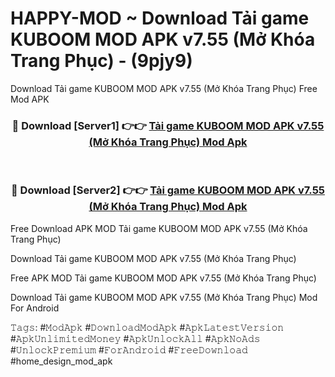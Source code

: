 # HAPPY-MOD ~ Download Tải game KUBOOM MOD APK v7.55 (Mở Khóa Trang Phục) - (9pjy9)
Download Tải game KUBOOM MOD APK v7.55 (Mở Khóa Trang Phục) Free Mod APK

<div align="center">
<h3>🔴 Download [Server1] 👉👉 <a href="https://apk-comot.site?title=Tải_game_KUBOOM_MOD_APK_v7.55_(Mở_Khóa_Trang_Phục)">Tải game KUBOOM MOD APK v7.55 (Mở Khóa Trang Phục) Mod Apk</a></h3><br>

<h3>🔴 Download [Server2] 👉👉 <a href="https://apk-comot.site?title=Tải_game_KUBOOM_MOD_APK_v7.55_(Mở_Khóa_Trang_Phục)">Tải game KUBOOM MOD APK v7.55 (Mở Khóa Trang Phục) Mod Apk</a></h3>
</div>


Free Download APK MOD Tải game KUBOOM MOD APK v7.55 (Mở Khóa Trang Phục)

Download Tải game KUBOOM MOD APK v7.55 (Mở Khóa Trang Phục) 

Free APK MOD Tải game KUBOOM MOD APK v7.55 (Mở Khóa Trang Phục) 

Download Tải game KUBOOM MOD APK v7.55 (Mở Khóa Trang Phục) Mod For Android

𝚃𝚊𝚐𝚜: #𝙼𝚘𝚍𝙰𝚙𝚔 #𝙳𝚘𝚠𝚗𝚕𝚘𝚊𝚍𝙼𝚘𝚍𝙰𝚙𝚔 #𝙰𝚙𝚔𝙻𝚊𝚝𝚎𝚜𝚝𝚅𝚎𝚛𝚜𝚒𝚘𝚗 #𝙰𝚙𝚔𝚄𝚗𝚕𝚒𝚖𝚒𝚝𝚎𝚍𝙼𝚘𝚗𝚎𝚢 #𝙰𝚙𝚔𝚄𝚗𝚕𝚘𝚌𝚔𝙰𝚕𝚕 #𝙰𝚙𝚔𝙽𝚘𝙰𝚍𝚜 #𝚄𝚗𝚕𝚘𝚌𝚔𝙿𝚛𝚎𝚖𝚒𝚞𝚖 #𝙵𝚘𝚛𝙰𝚗𝚍𝚛𝚘𝚒𝚍 #𝙵𝚛𝚎𝚎𝙳𝚘𝚠𝚗𝚕𝚘𝚊𝚍 #home_design_mod_apk